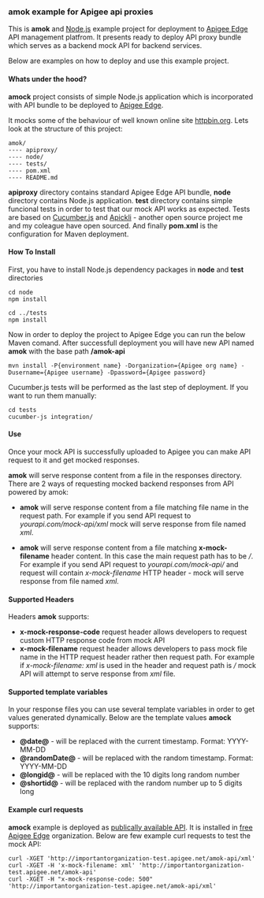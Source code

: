 ### amok example for Apigee api proxies


This is **amok** and [Node.js](https://nodejs.org/) example project for deployment to [Apigee Edge](http://apigee.com/docs/api-services/content/what-apigee-edge) API management platfrom. It presents ready to deploy API proxy bundle which serves as a backend mock API for backend services.

Below are examples on how to deploy and use this example project.

#### Whats under the hood?

**amock** project consists of simple Node.js application which is incorporated with API bundle to be deployed to [Apigee Edge](http://apigee.com/docs/api-services/content/what-apigee-edge).

It mocks some of the behaviour of well known online site [httpbin.org](http://httpbin.org/). Lets look at the structure of this project:

	amok/
	---- apiproxy/
	---- node/
	---- tests/	
	---- pom.xml
	---- README.md
	
	
**apiproxy** directory contains standard Apigee Edge API bundle, **node** directory contains Node.js application. **test** directory contains simple funcional tests in order to test that our mock API works as expected. Tests are based on [Cucumber.js](https://github.com/cucumber/cucumber-js) and [Apickli](https://github.com/apickli/apickli) - another open source project me and my coleague have open sourced. And finally **pom.xml** is the configuration for Maven deployment.

#### How To Install
First, you have to install Node.js dependency packages in **node** and **test** directories
	
	cd node
	npm install
	
	cd ../tests
	npm install


Now in order to deploy the project to Apigee Edge you can run the below Maven comand. After successfull deployment you will have new API named **amok** with the base path **/amok-api**

	mvn install -P{environment name} -Dorganization={Apigee org name} -Dusername={Apigee username} -Dpassword={Apigee password} 


Cucumber.js tests will be performed as the last step of deployment. If you want to run them manually:

	cd tests
	cucumber-js integration/

#### Use

Once your mock API is successfully uploaded to Apigee you can make API request to it and get mocked responses. 

**amok** will serve response content from a file in the responses directory. There are 2 ways of requesting mocked backend responses from API powered by amok:

* **amok** will serve response content from a file matching file name in the request path. For example if you send API request to *yourapi.com/mock-api/xml* mock will serve response from file named *xml*.

* **amok** will serve response content from a file matching **x-mock-filename** header content. In this case the main request path has to be */*. For example if you send API request to *yourapi.com/mock-api/* and request will contain *x-mock-filename* HTTP header - mock will serve response from file named *xml*.

#### Supported Headers

Headers **amok** supports:

* **x-mock-response-code** request header allows developers to request custom HTTP response code from mock API
* **x-mock-filename** request header allows developers to pass mock file name in the HTTP request header rather then request path. For example if *x-mock-filename: xml* is used in the header and request path is */* mock API will attempt to serve response from *xml* file.

#### Supported template variables

In your response files you can use several template variables in order to get values generated dynamically. Below are the template values **amock** supports:

* **@date@** - will be replaced with the current timestamp. Format: YYYY-MM-DD
* **@randomDate@** - will be replaced with the random timestamp. Format: YYYY-MM-DD
* **@longid@** - will be replaced with the 10 digits long random number
* **@shortid@** - will be replaced with the random number up to 5 digits long

#### Example curl requests

**amock** example is deployed as [publically available API](http://importantorganization-test.apigee.net/mock-api/about). It is installed in [free Apigee Edge](https://accounts.apigee.com/accounts/sign_up) organization. Below are few example curl requests to test the mock API:

	curl -XGET 'http://importantorganization-test.apigee.net/amok-api/xml'
	curl -XGET -H 'x-mock-filename: xml' 'http://importantorganization-test.apigee.net/amok-api'
	curl -XGET -H "x-mock-response-code: 500" 'http://importantorganization-test.apigee.net/amok-api/xml'